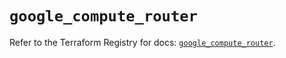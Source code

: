 # `google_compute_router`

Refer to the Terraform Registry for docs: [`google_compute_router`](https://registry.terraform.io/providers/hashicorp/google/5.34.0/docs/resources/compute_router).
